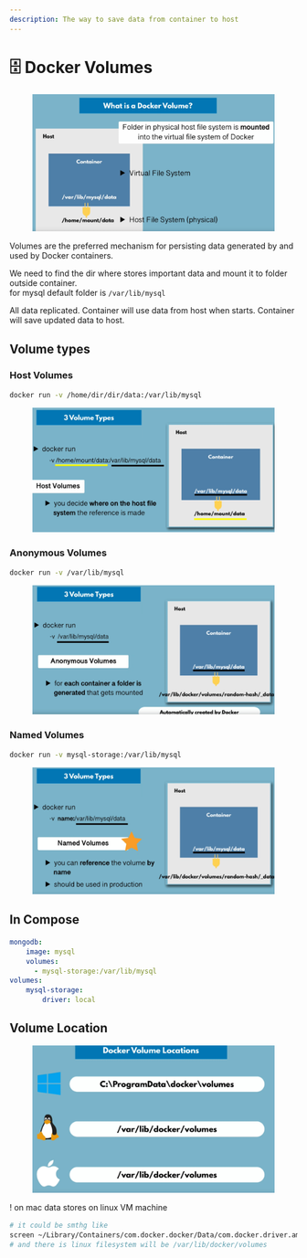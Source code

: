 ```yaml
---
description: The way to save data from container to host
---
```


# 🗄 Docker Volumes

<figure><img src="../../.gitbook/assets/image (10).png" alt=""><figcaption></figcaption></figure>

Volumes are the preferred mechanism for persisting data generated by and used by Docker containers.

We need to find the dir where stores important data and mount it to folder outside container.\
for mysql default folder is `/var/lib/mysql`

All data replicated. Container will use data from host when starts. Container will save updated data to host.

## Volume types

### Host Volumes

```bash
docker run -v /home/dir/dir/data:/var/lib/mysql
```

<figure><img src="../../.gitbook/assets/image (7).png" alt=""><figcaption></figcaption></figure>

### Anonymous Volumes

```bash
docker run -v /var/lib/mysql
```

<figure><img src="../../.gitbook/assets/image (5).png" alt=""><figcaption></figcaption></figure>

### Named Volumes

```bash
docker run -v mysql-storage:/var/lib/mysql
```

<figure><img src="../../.gitbook/assets/image (3) (1).png" alt=""><figcaption></figcaption></figure>

## In Compose

```yaml
mongodb:
    image: mysql
    volumes:
      - mysql-storage:/var/lib/mysql
volumes:
    mysql-storage:
        driver: local
```

## Volume Location

<figure><img src="../../.gitbook/assets/image (8).png" alt=""><figcaption></figcaption></figure>

! on mac data stores on linux VM machine

```bash
# it could be smthg like
screen ~/Library/Containers/com.docker.docker/Data/com.docker.driver.amd64-1inux/tty
# and there is linux filesystem will be /var/lib/docker/volumes
```
